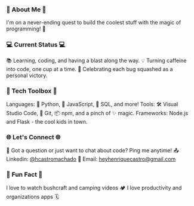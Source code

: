 ### 🌟 About Me 🌟 
I'm on a never-ending quest to build the coolest stuff with the magic of programming! 🚀


 ### 💻 Current Status 💻 
📚 Learning, coding, and having a blast along the way.
💡 Turning caffeine into code, one cup at a time.
🎉 Celebrating each bug squashed as a personal victory.

 ### 🔧 Tech Toolbox 🔧 
Languages: 🐍 Python, 🚀 JavaScript, 💾 SQL, and more!
Tools: 🛠️ Visual Studio Code, 🐙 Git, 📦 npm, and a pinch of ✨ magic.
Frameworks: Node.js and Flask - the cool kids in town.


 ### 🌐 Let's Connect 🌐 
💬 Got a question or just want to chat about code? Ping me anytime!
📤 Linkedin: [@hcastromachado](https://www.linkedin.com/in/henriquecmachado/)
📧 Email: heyhenriquecastro@gmail.com


 ### 🤖 Fun Fact 🤖 
I love to watch bushcraft and camping videos 🏕️
I love productivity and organizations apps 🗓️
